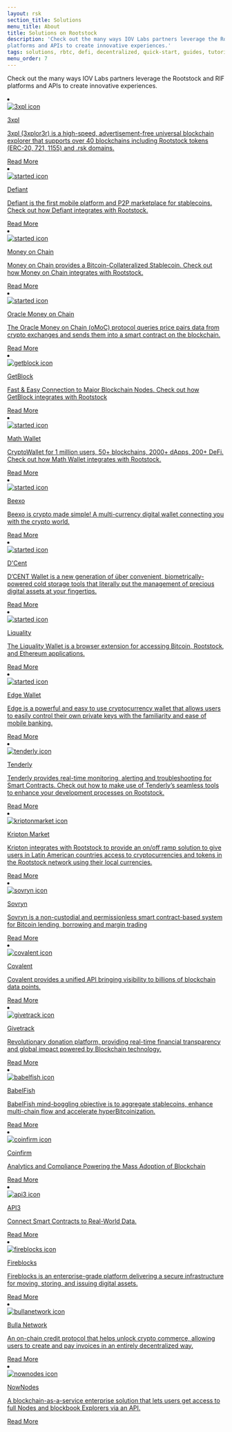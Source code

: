 ```yaml
---
layout: rsk
section_title: Solutions
menu_title: About
title: Solutions on Rootstock
description: 'Check out the many ways IOV Labs partners leverage the Rootstock and RIF
platforms and APIs to create innovative experiences.'
tags: solutions, rbtc, defi, decentralized, quick-start, guides, tutorial, networks, dapps, tools, rootstock, rsk, ethereum, smart-contracts, install, get-started, how-to, mainnet, testnet, contracts, wallets, on-ramp, off-ramp, payments, crypto
menu_order: 7
---
```


Check out the many ways IOV Labs partners leverage the Rootstock and RIF platforms and APIs to create innovative experiences.

<div class="row features-list">
    <li class="col-xl-6 col-md-6">
        <div class="feature-card">
            <a href="/solutions/3xpl/">
                <div class="icon rif h-100">
                    <div class="icon-cont text-center my-auto px-1">
                        <img src="/assets/img/solutions/3xpl/light.png" alt="3xpl icon">
                    </div>
                </div>
            </a>
            <div class="content">
                <a href="/solutions/3xpl/">
                    <div class="content-container">
                        <p class="card-title rsk_green">3xpl</p>
                        <p class="card-desc">3xpl (3xplor3r) is a high-speed, advertisement-free universal blockchain explorer that supports over 40 blockchains including Rootstock tokens (ERC-20, 721, 1155) and .rsk domains.</p>
                    </div>
                </a>
                <div class="btn-container">
                    <span></span>
                    <a class="green" href="/solutions/3xpl/">Read More</a>
                </div>
            </div>
        </div>
    </li>
    <li class="col-xl-6 col-md-6">
        <div class="feature-card">
            <a href="/solutions/defiant/">
                <div class="icon rif h-100">
                    <div class="icon-cont text-center my-auto">
                        <img src="/assets/img/solutions/defiant/defiant-logo.png" alt="started icon">
                    </div>
                </div>
            </a>
            <div class="content">
                <a href="/solutions/defiant/">
                    <div class="content-container">
                        <p class="card-title rsk_green">Defiant</p>
                        <p class="card-desc">Defiant is the first mobile platform and P2P marketplace for stablecoins. Check out how Defiant integrates with Rootstock.</p>
                    </div>
                </a>
                <div class="btn-container">
                    <span></span>
                    <a class="green" href="/solutions/defiant/">Read More</a>
                </div>
            </div>
        </div>
    </li>
    <li class="col-xl-6 col-md-6">
        <div class="feature-card">
            <a href="/solutions/moneyonchain/">
                <div class="icon rif h-100">
                    <div class="icon-cont text-center my-auto px-1">
                        <img src="/assets/img/solutions/moneyonchain/logo_moc.png" alt="started icon">
                    </div>
                </div>
            </a>
            <div class="content">
                <a href="/solutions/moneyonchain/">
                    <div class="content-container">
                        <p class="card-title rsk_green">Money on Chain</p>
                        <p class="card-desc">Money on Chain provides a Bitcoin-Collateralized Stablecoin. Check out how Money on Chain integrates with Rootstock.</p>
                    </div>
                </a>
                <div class="btn-container">
                    <span></span>
                    <a class="green" href="/solutions/moneyonchain/">Read More</a>
                </div>
            </div>
        </div>
    </li>
    <li class="col-xl-6 col-md-6">
        <div class="feature-card">
            <a href="/solutions/oraclemoneyonchain/">
                <div class="icon rif h-100">
                    <div class="icon-cont text-center my-auto px-1">
                        <img src="/assets/img/solutions/oraclemoneyonchain/logo_omoc.svg" alt="started icon">
                    </div>
                </div>
            </a>
            <div class="content">
                <a href="/solutions/oraclemoneyonchain/">
                    <div class="content-container">
                        <p class="card-title rsk_green">Oracle Money on Chain</p>
                        <p class="card-desc">The Oracle Money on Chain (oMoC) protocol queries price pairs data from crypto exchanges and sends them into a smart contract on the blockchain.</p>
                    </div>
                </a>
                <div class="btn-container">
                    <span></span>
                    <a class="green" href="/solutions/oraclemoneyonchain/">Read More</a>
                </div>
            </div>
        </div>
    </li>
    <li class="col-xl-6 col-md-6">
        <div class="feature-card">
            <a href="/solutions/getblock/">
                <div class="icon rif h-100">
                    <div class="icon-cont text-center my-auto px-1">
                        <img src="/assets/img/solutions/getblock/getblock_logo.png" alt="getblock icon">
                    </div>
                </div>
            </a>
            <div class="content">
                <a href="/solutions/getblock/">
                    <div class="content-container">
                        <p class="card-title rsk_green">GetBlock</p>
                        <p class="card-desc">Fast & Easy Connection to Major Blockchain Nodes. Check out how GetBlock integrates with Rootstock</p>
                    </div>
                </a>
                <div class="btn-container">
                    <span></span>
                    <a class="green" href="/solutions/getblock/">Read More</a>
                </div>
            </div>
        </div>
    </li>
    <li class="col-xl-6 col-md-6">
        <div class="feature-card">
            <a href="/solutions/math-wallet/">
                <div class="icon rif h-100">
                    <div class="icon-cont text-center my-auto px-1">
                        <img src="/assets/img/solutions/MathWallet/MathWallet_Logo_Black.png" alt="started icon">
                    </div>
                </div>
            </a>
            <div class="content">
                <a href="/solutions/math-wallet/">
                    <div class="content-container">
                        <p class="card-title rsk_green">Math Wallet</p>
                        <p class="card-desc">CryptoWallet for 1 million users, 50+ blockchains, 2000+ dApps, 200+ DeFi. Check out how Math Wallet integrates with Rootstock.</p>
                    </div>
                </a>
                <div class="btn-container">
                    <span></span>
                    <a class="green" href="/solutions/math-wallet/">Read More</a>
                </div>
            </div>
        </div>
    </li>
    <li class="col-xl-6 col-md-6">
        <div class="feature-card">
            <a href="/solutions/beexo/">
                <div class="icon rif h-100">
                    <div class="icon-cont text-center my-auto px-1">
                        <img src="/assets/img/solutions/BeexoWallet/Beexo_logo.jpg" alt="started icon">
                    </div>
                </div>
            </a>
            <div class="content">
                <a href="/solutions/beexo/">
                    <div class="content-container">
                        <p class="card-title rsk_green">Beexo</p>
                        <p class="card-desc">Beexo is crypto made simple! A multi-currency digital wallet connecting you with the crypto world.</p>
                    </div>
                </a>
                <div class="btn-container">
                    <span></span>
                    <a class="green" href="/solutions/beexo/">Read More</a>
                </div>
            </div>
        </div>
    </li>
    <li class="col-xl-6 col-md-6">
        <div class="feature-card">
            <a href="/solutions/dcent/">
                <div class="icon rif h-100">
                    <div class="icon-cont text-center my-auto px-1">
                        <img src="/assets/img/solutions/DCentWallet/DCent_Logo.jpg" alt="started icon">
                    </div>
                </div>
            </a>
            <div class="content">
                <a href="/solutions/dcent/">
                    <div class="content-container">
                        <p class="card-title rsk_green">D'Cent</p>
                        <p class="card-desc">D’CENT Wallet is a new generation of über convenient, biometrically-powered cold storage tools that literally put the management of precious digital assets at your fingertips.</p>
                    </div>
                </a>
                <div class="btn-container">
                    <span></span>
                    <a class="green" href="/solutions/dcent/">Read More</a>
                </div>
            </div>
        </div>
    </li>
    <li class="col-xl-6 col-md-6">
        <div class="feature-card">
            <a href="/solutions/liquality/">
                <div class="icon rif h-100">
                    <div class="icon-cont text-center my-auto px-1">
                        <img src="/assets/img/solutions/Liquality/LiqualityHorizontal.png" alt="started icon">
                    </div>
                </div>
            </a>
            <div class="content">
                <a href="/solutions/liquality/">
                    <div class="content-container">
                        <p class="card-title rsk_green">Liquality</p>
                        <p class="card-desc">The Liquality Wallet is a browser extension for accessing Bitcoin, Rootstock, and Ethereum applications.</p>
                    </div>
                </a>
                <div class="btn-container">
                    <span></span>
                    <a class="green" href="/solutions/liquality/">Read More</a>
                </div>
            </div>
        </div>
    </li>
    <li class="col-xl-6 col-md-6">
        <div class="feature-card">
            <a href="/solutions/edge/">
                <div class="icon rif h-100">
                    <div class="icon-cont text-center my-auto px-1">
                        <img src="/assets/img/solutions/edge/Edge_Primary_Logo_MintNavy.png" alt="started icon">
                    </div>
                </div>
            </a>
            <div class="content">
                <a href="/solutions/edge/">
                    <div class="content-container">
                        <p class="card-title rsk_green">Edge Wallet</p>
                        <p class="card-desc">Edge is a powerful and easy to use cryptocurrency wallet that allows users to easily control their own private keys with the familiarity and ease of mobile banking.</p>
                    </div>
                </a>
                <div class="btn-container">
                    <span></span>
                    <a class="green" href="/solutions/edge/">Read More</a>
                </div>
            </div>
        </div>
    </li>
    <li class="col-xl-6 col-md-6">
        <div class="feature-card">
            <a href="/solutions/tenderly/">
                <div class="icon rif h-100">
                    <div class="icon-cont text-center my-auto px-1">
                        <img src="/assets/img/solutions/Tenderly/Tenderly.png" alt="tenderly icon">
                    </div>
                </div>
            </a>
            <div class="content">
                <a href="/solutions/tenderly/">
                    <div class="content-container">
                        <p class="card-title rsk_green">Tenderly</p>
                        <p class="card-desc">Tenderly provides real-time monitoring, alerting and troubleshooting for Smart Contracts. Check out how to make use of Tenderly’s seamless tools to enhance your development processes on Rootstock.</p>
                    </div>
                </a>
                <div class="btn-container">
                    <span></span>
                    <a class="green" href="/solutions/tenderly/">Read More</a>
                </div>
            </div>
        </div>
    </li>
    <li class="col-xl-6 col-md-6">
        <div class="feature-card">
            <a href="/solutions/kriptonmarket/">
                <div class="icon rif h-100">
                    <div class="icon-cont text-center my-auto px-1">
                        <img src="/assets/img/solutions/kriptonmarket/logo.png" alt="kriptonmarket icon">
                    </div>
                </div>
            </a>
            <div class="content">
                <a href="/solutions/kriptonmarket/">
                    <div class="content-container">
                        <p class="card-title rsk_green">Kripton Market</p>
                        <p class="card-desc">Kripton integrates with Rootstock to provide an on/off ramp solution to give users in Latin American countries access to cryptocurrencies and tokens in the Rootstock network using their local currencies.</p>
                    </div>
                </a>
                <div class="btn-container">
                    <span></span>
                    <a class="green" href="/solutions/kriptonmarket/">Read More</a>
                </div>
            </div>
        </div>
    </li>
    <li class="col-xl-6 col-md-6">
        <div class="feature-card">
            <a href="/solutions/sovryn/">
                <div class="icon rif h-100">
                    <div class="icon-cont text-center my-auto px-1">
                        <img src="/assets/img/solutions/sovryn/sovryn-logo.png" alt="sovryn icon">
                    </div>
                </div>
            </a>
            <div class="content">
                <a href="/solutions/sovryn/">
                    <div class="content-container">
                        <p class="card-title rsk_green">Sovryn</p>
                        <p class="card-desc">Sovryn is a non-custodial and permissionless smart contract-based system for Bitcoin lending, borrowing and margin trading</p>
                    </div>
                </a>
                <div class="btn-container">
                    <span></span>
                    <a class="green" href="/solutions/sovryn/">Read More</a>
                </div>
            </div>
        </div>
    </li>
    <li class="col-xl-6 col-md-6">
        <div class="feature-card">
            <a href="/solutions/covalent/">
                <div class="icon rif h-100">
                    <div class="icon-cont text-center my-auto px-1">
                        <img src="/assets/img/solutions/Covalent/Covalent_Logo.png" alt="covalent icon">
                    </div>
                </div>
            </a>
            <div class="content">
                <a href="/solutions/covalent/">
                    <div class="content-container">
                        <p class="card-title rsk_green">Covalent</p>
                        <p class="card-desc">Covalent provides a unified API bringing visibility to billions of blockchain data points.</p>
                    </div>
                </a>
                <div class="btn-container">
                    <span></span>
                    <a class="green" href="/solutions/covalent/">Read More</a>
                </div>
            </div>
        </div>
    </li>
<li class="col-xl-6 col-md-6">
        <div class="feature-card">
            <a href="/solutions/givetrack/">
                <div class="icon rif h-100">
                    <div class="icon-cont text-center my-auto px-1">
                        <img src="/assets/img/solutions/givetrack/givetrack2-green.png" alt="givetrack icon">
                    </div>
                </div>
            </a>
            <div class="content">
                <a href="/solutions/givetrack/">
                    <div class="content-container">
                        <p class="card-title rsk_green">Givetrack</p>
                        <p class="card-desc">Revolutionary donation platform, providing real-time financial transparency and global impact powered by Blockchain technology.</p>
                    </div>
                </a>
                <div class="btn-container">
                    <span></span>
                    <a class="green" href="/solutions/givetrack/">Read More</a>
                </div>
            </div>
        </div>
    </li>
    <li class="col-xl-6 col-md-6">
        <div class="feature-card">
            <a href="/solutions/babelfish/">
                <div class="icon rif h-100">
                    <div class="icon-cont text-center my-auto px-1">
                        <img src="/assets/img/solutions/babelfish/fish-logo.png" alt="babelfish icon">
                    </div>
                </div>
            </a>
            <div class="content">
                <a href="/solutions/babelfish/">
                    <div class="content-container">
                        <p class="card-title rsk_green">BabelFish</p>
                        <p class="card-desc">BabelFish mind-boggling objective is to aggregate stablecoins, enhance multi-chain flow and accelerate hyperBitcoinization.</p>
                    </div>
                </a>
                <div class="btn-container">
                    <span></span>
                    <a class="green" href="/solutions/babelfish/">Read More</a>
                </div>
            </div>
        </div>
    </li>
    <li class="col-xl-6 col-md-6">
        <div class="feature-card">
            <a href="/solutions/coinfirm/">
                <div class="icon rif h-100">
                    <div class="icon-cont text-center my-auto px-1">
                        <img src="/assets/img/solutions/coinfirm/logo-coinfirm.svg" alt="coinfirm icon">
                    </div>
                </div>
            </a>
            <div class="content">
                <a href="/solutions/coinfirm/">
                    <div class="content-container">
                        <p class="card-title rsk_green">Coinfirm</p>
                        <p class="card-desc">Analytics and Compliance Powering the Mass Adoption of Blockchain</p>
                    </div>
                </a>
                <div class="btn-container">
                    <span></span>
                    <a class="green" href="/solutions/coinfirm/">Read More</a>
                </div>
            </div>
        </div>
    </li>
    <li class="col-xl-6 col-md-6">
        <div class="feature-card">
            <a href="/solutions/api3/">
                <div class="icon rif h-100">
                    <div class="icon-cont text-center my-auto px-1">
                        <img src="/assets/img/solutions/api3/api3-logo1.png" alt="api3 icon">
                    </div>
                </div>
            </a>
            <div class="content">
                <a href="/solutions/api3/">
                    <div class="content-container">
                        <p class="card-title rsk_green">API3</p>
                        <p class="card-desc">Connect Smart Contracts to Real-World Data.</p>
                    </div>
                </a>
                <div class="btn-container">
                    <span></span>
                    <a class="green" href="/solutions/api3/">Read More</a>
                </div>
            </div>
        </div>
    </li>
    <li class="col-xl-6 col-md-6">
        <div class="feature-card">
            <a href="/solutions/fireblocks/">
                <div class="icon rif h-100">
                    <div class="icon-cont text-center my-auto px-1">
                        <img src="/assets/img/solutions/fireblocks/fireblocks-logo.jpg" alt="fireblocks icon">
                    </div>
                </div>
            </a>
            <div class="content">
                <a href="/solutions/fireblocks/">
                    <div class="content-container">
                        <p class="card-title rsk_green">Fireblocks</p>
                        <p class="card-desc">Fireblocks is an enterprise-grade platform delivering a secure infrastructure for moving, storing, and issuing digital assets.</p>
                    </div>
                </a>
                <div class="btn-container">
                    <span></span>
                    <a class="green" href="/solutions/fireblocks/">Read More</a>
                </div>
            </div>
        </div>
    </li>
    <li class="col-xl-6 col-md-6">
        <div class="feature-card">
            <a href="/solutions/bullanetwork/">
                <div class="icon rif h-100">
                    <div class="icon-cont text-center my-auto px-1">
                        <img src="/assets/img/solutions/bullanetwork/bulla-logo.png" alt="bullanetwork icon">
                    </div>
                </div>
            </a>
            <div class="content">
                <a href="/solutions/bullanetwork/">
                    <div class="content-container">
                        <p class="card-title rsk_green">Bulla Network</p>
                        <p class="card-desc">An on-chain credit protocol that helps unlock crypto commerce, allowing users to create and pay invoices in an entirely decentralized way.</p>
                    </div>
                </a>
                <div class="btn-container">
                    <span></span>
                    <a class="green" href="/solutions/bullanetwork/">Read More</a>
                </div>
            </div>
        </div>
    </li>
    <li class="col-xl-6 col-md-6">
        <div class="feature-card">
            <a href="/solutions/nownodes/">
                <div class="icon rif h-100">
                    <div class="icon-cont text-center my-auto px-1">
                        <img src="/assets/img/solutions/nownodes/nownodes-logo.jpg" alt="nownodes icon">
                    </div>
                </div>
            </a>
            <div class="content">
                <a href="/solutions/nownodes/">
                    <div class="content-container">
                        <p class="card-title rsk_green">NowNodes</p>
                        <p class="card-desc">A blockchain-as-a-service enterprise solution that lets users get access to full Nodes and blockbook Explorers via an API.</p>
                    </div>
                </a>
                <div class="btn-container">
                    <span></span>
                    <a class="green" href="/solutions/nownodes/">Read More</a>
                </div>
            </div>
        </div>
    </li>
</div>
